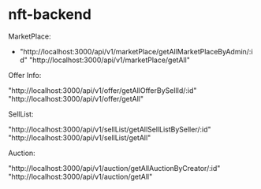 # nft-backend

MarketPlace:

- "http://localhost:3000/api/v1/marketPlace/getAllMarketPlaceByAdmin/:id"
"http://localhost:3000/api/v1/marketPlace/getAll"

Offer Info:

"http://localhost:3000/api/v1/offer/getAllOfferBySellId/:id"
"http://localhost:3000/api/v1/offer/getAll"

SellList:

"http://localhost:3000/api/v1/sellList/getAllSellListBySeller/:id"
"http://localhost:3000/api/v1/sellList/getAll"

Auction:

"http://localhost:3000/api/v1/auction/getAllAuctionByCreator/:id"
"http://localhost:3000/api/v1/auction/getAll"
